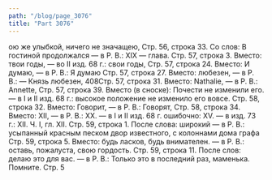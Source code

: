 ```yaml
---
path: "/blog/page_3076"
title: "Part 3076"
---
```


ою же улыбкой, ничего не значащею,
Стр. 56, строка 33.
Со слов: В гостиной продолжался — в Р. В.: XIX — глава.
Стр. 57, строка 3.
Вместо: твои годы, — во II изд. 68 г.: свои годы,
Стр. 57, строка 24.
Вместо: И думаю, — в Р. В.: Я думаю
Стр. 57, строка 27.
Вместо: любезен, — в Р. В.: — Князь любезен,
408Стр. 57, строка 31.
Вместо: Nathalie, — в Р. В.: Annette,
Стр. 57, строка 39.
Вместо (в сноске): Почести не изменили его. — в I и II изд. 68 г.: высокое положение не изменило его вовсе.
Стр. 58, строка 32.
Вместо: Говорит, — в Р. В.: Говорят,
Стр. 58, строка 34.
Вместо: XII, — в Р. В.: XX. — в I и II изд. 68 г. ошибочно: XV. — в изд. 73 г.: XII.
Ч. I, гл. XII.
Стр. 59, строка 1.
После слова: широкий — в Р. В.: усыпанный красным песком двор известного, с колоннами дома графа
Стр. 59, строка 5.
Вместо: будь ласков, будь внимателен. — в Р. В.: оставь, пожалуста, свою гордость.
Стр. 59, строка 11.
После слов: делаю это для вас. — в Р. В.: Только это в последний раз, маменька. Помните.
Стр. 5
